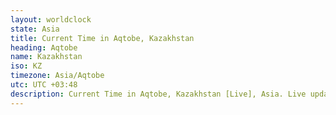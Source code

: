 ```yaml
---
layout: worldclock
state: Asia
title: Current Time in Aqtobe, Kazakhstan
heading: Aqtobe
name: Kazakhstan
iso: KZ
timezone: Asia/Aqtobe
utc: UTC +03:48
description: Current Time in Aqtobe, Kazakhstan [Live], Asia. Live update now time in Aqtobe, timezone Asia/Aqtobe, UTC +03:48, Country ISO code & Current Local Time.
---
```



